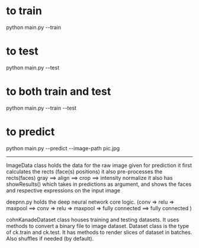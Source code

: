 to train
========
python main.py --train


to test
=======
python main.py --test


to both train and test
======================
python main.py --train --test


to predict
==========
python main.py --predict --image-path pic.jpg


************************************************************************
ImageData class holds the data for the raw image given for prediction
it first calculates the rects (face(s) positions)
it also pre-processes the rects(faces)   gray ==> align ==> crop ==> intensity normalize
it also has showResults() which takes in predictions as argument, and shows the faces and respective expressions on the input image

deepnn.py holds the deep neural network core logic.
(conv => relu => maxpool ==> conv => relu => maxpool => fully connected ==> fully connected )

cohnKanadeDataset class houses training and testing datasets. It uses methods to convert a binary file to image dataset.
Dataset class is the type of ck.train and ck.test. It has methods to render slices of dataset in batches. Also shuffles if needed (by default).
